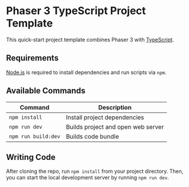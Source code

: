 # Phaser 3 TypeScript Project Template

This quick-start project template combines Phaser 3 with [TypeScript](https://www.typescriptlang.org/).

## Requirements

[Node.js](https://nodejs.org) is required to install dependencies and run scripts via `npm`.

## Available Commands

| Command | Description |
|---------|-------------|
| `npm install` | Install project dependencies |
| `npm run dev` | Builds project and open web server |
| `npm run build:dev` | Builds code bundle |

## Writing Code

After cloning the repo, run `npm install` from your project directory. Then, you can start the local development
server by running `npm run dev`. 
